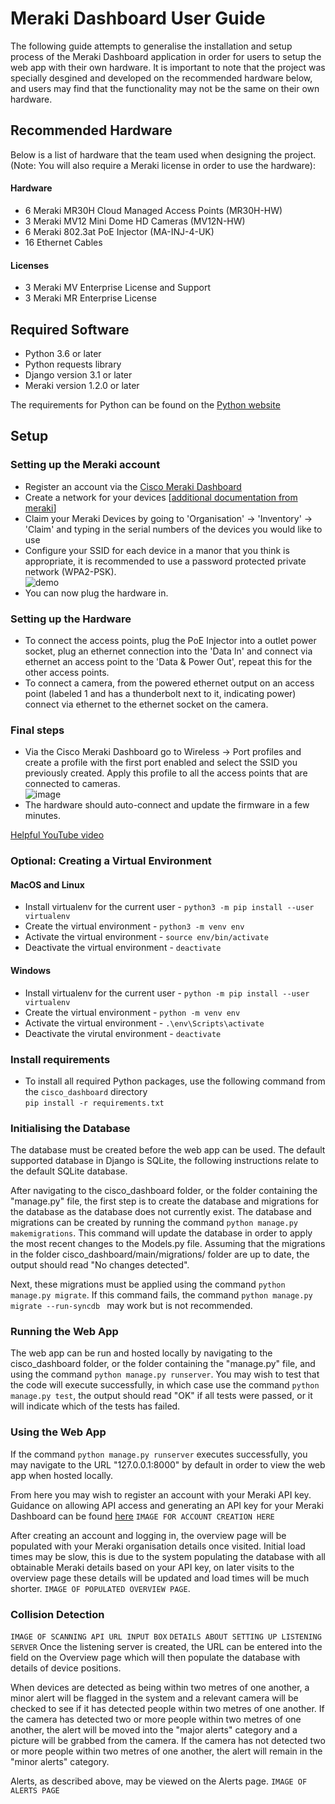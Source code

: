 # Meraki Dashboard User Guide
The following guide attempts to generalise the installation and setup process of the Meraki Dashboard application in order for users to setup the web app with their own hardware. It is important to note that the project was specially desgined and developed on the recommended hardware below, and users may find that the functionality may not be the same on their own hardware.

## Recommended Hardware
Below is a list of hardware that the team used when designing the project. (Note: You will also require a Meraki license in order to use the hardware):
#### Hardware
- 6 Meraki MR30H Cloud Managed Access Points (MR30H-HW)
- 3 Meraki MV12 Mini Dome HD Cameras (MV12N-HW)
- 6 Meraki 802.3at PoE Injector (MA-INJ-4-UK)
- 16 Ethernet Cables

#### Licenses
- 3 Meraki MV Enterprise License and Support
- 3 Meraki MR Enterprise License

## Required Software
- Python 3.6 or later
- Python requests library
- Django version 3.1 or later
- Meraki version 1.2.0 or later

The requirements for Python can be found on the [Python website](https://www.python.org/)

## Setup
### Setting up the Meraki account
- Register an account via the [Cisco Meraki Dashboard](https://account.meraki.com/login/new_account)  
- Create a network for your devices [[additional documentation from meraki](https://documentation.meraki.com/General_Administration/Organizations_and_Networks/Creating_and_Deleting_Dashboard_Networks)]
- Claim your Meraki Devices by going to 'Organisation' -> 'Inventory' -> 'Claim' and typing in the serial numbers of the devices you would like to use
- Configure your SSID for each device in a manor that you think is appropriate, it is recommended to use a password protected private network (WPA2-PSK).  
![demo](/uploads/47395e2f86bcad45658b735bcae7a65b/image.png)
- You can now plug the hardware in.

### Setting up the Hardware
- To connect the access points, plug the PoE Injector into a outlet power socket, plug an ethernet connection into the 'Data In' and connect via ethernet an access point to the 'Data & Power Out', repeat this for the other access points.   
- To connect a camera, from the powered ethernet output on an access point (labeled 1 and has a thunderbolt next to it, indicating power) connect via ethernet to the ethernet socket on the camera.

### Final steps
- Via the Cisco Meraki Dashboard go to Wireless -> Port profiles and create a profile with the first port enabled and select the SSID you previously created. Apply this profile to all the access points that are connected to cameras.  
![image](/uploads/8a12b92487c51b162c7d7e4e1fa7ee86/image.png)
- The hardware should auto-connect and update the firmware in a few minutes.

[Helpful YouTube video](https://www.youtube.com/watch?v=uI7AUpQIWco&t=451s)


### Optional: Creating a Virtual Environment

#### MacOS and Linux
- Install virtualenv for the current user - `python3 -m pip install --user virtualenv`
- Create the virtual environment - `python3 -m venv env`
- Activate the virtual environment - `source env/bin/activate`
- Deactivate the virtual environment - `deactivate`

#### Windows
- Install virtualenv for the current user - `python -m pip install --user virtualenv`
- Create the virtual environment - `python -m venv env`
- Activate the virtual environment - `.\env\Scripts\activate`
- Deactivate the virutal environment - `deactivate`


### Install requirements
- To install all required Python packages, use the following command from the `cisco_dashboard` directory  
`pip install -r requirements.txt`

### Initialising the Database
The database must be created before the web app can be used. The default supported database in Django is SQLite, the following instructions relate to the default SQLite database.


After navigating to the cisco\_dashboard folder, or the folder containing the "manage.py" file, the first step is to create the database and migrations for the database as the database does not currently exist. The database and migrations can be created by running the command ```python manage.py makemigrations```. This command will update the database in order to apply the most recent changes to the Models.py file. Assuming that the migrations in the folder cisco\_dashboard/main/migrations/ folder are up to date, the output should read "No changes detected".


Next, these migrations must be applied using the command ```python manage.py migrate```. If this command fails, the command ```python manage.py migrate --run-syncdb ``` may work but is not recommended.

### Running the Web App
The web app can be run and hosted locally by navigating to the cisco\_dashboard folder, or the folder containing the "manage.py" file, and using the command ```python manage.py runserver```. You may wish to test that the code will execute successfully, in which case use the command ```python manage.py test```, the output should read "OK" if all tests were passed, or it will indicate which of the tests has failed.


### Using the Web App
If the command ```python manage.py runserver``` executes successfully, you may navigate to the URL "127.0.0.1:8000" by default in order to view the web app when hosted locally.

From here you may wish to register an account with your Meraki API key. Guidance on allowing API access and generating an API key for your Meraki Dashboard can be found [here](https://documentation.meraki.com/General_Administration/Other_Topics/Cisco_Meraki_Dashboard_API) ```IMAGE FOR ACCOUNT CREATION HERE```

After creating an account and logging in, the overview page will be populated with your Meraki organisation details once visited. Initial load times may be slow, this is due to the system populating the database with all obtainable Meraki details based on your API key, on later visits to the overview page these details will be updated and load times will be much shorter. ```IMAGE OF POPULATED OVERVIEW PAGE```.

### Collision Detection
```IMAGE OF SCANNING API URL INPUT BOX``` ```DETAILS ABOUT SETTING UP LISTENING SERVER``` Once the listening server is created, the URL can be entered into the field on the Overview page which will then populate the database with details of device positions.

When devices are detected as being within two metres of one another, a minor alert will be flagged in the system and a relevant camera will be checked to see if it has detected people within two metres of one another. If the camera has detected two or more people within two metres of one another, the alert will be moved into the "major alerts" category and a picture will be grabbed from the camera. If the camera has not detected two or more people within two metres of one another, the alert will remain in the "minor alerts" category.

Alerts, as described above, may be viewed on the Alerts page. ```IMAGE OF ALERTS PAGE```




